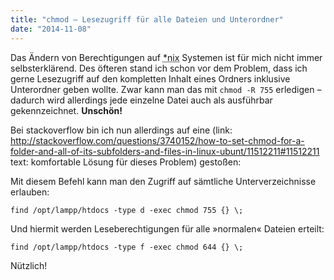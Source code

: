 ```yaml
---
title: "chmod – Lesezugriff für alle Dateien und Unterordner"
date: "2014-11-08"
---
```


Das Ändern von Berechtigungen auf <abbr title="MacOS X, Linux, Unix, etc.">\*nix</abbr> Systemen ist für mich nicht immer selbsterklärend. Des öfteren stand ich schon vor dem Problem, dass ich gerne Lesezugriff auf den kompletten Inhalt eines Ordners inklusive Unterordner geben wollte. Zwar kann man das mit <code>chmod -R 755</code> erledigen – dadurch wird allerdings jede einzelne Datei auch als ausführbar gekennzeichnet. **Unschön!**

Bei stackoverflow bin ich nun allerdings auf eine (link: http://stackoverflow.com/questions/3740152/how-to-set-chmod-for-a-folder-and-all-of-its-subfolders-and-files-in-linux-ubunt/11512211#11512211 text: komfortable Lösung für dieses Problem) gestoßen:

Mit diesem Befehl kann man den Zugriff auf sämtliche Unterverzeichnisse erlauben:

<pre><code class="bash">find /opt/lampp/htdocs -type d -exec chmod 755 {} \;</code></pre>

Und hiermit werden Leseberechtigungen für alle »normalen« Dateien erteilt:

<pre><code class="bash">find /opt/lampp/htdocs -type f -exec chmod 644 {} \;</code></pre>

Nützlich!

